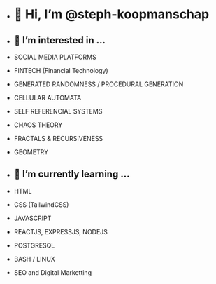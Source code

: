 - # 👋 Hi, I’m @steph-koopmanschap

- ## 👀 I’m interested in ...

- SOCIAL MEDIA PLATFORMS
- FINTECH (Financial Technology)
- GENERATED RANDOMNESS / PROCEDURAL GENERATION
- CELLULAR AUTOMATA
- SELF REFERENCIAL SYSTEMS
- CHAOS THEORY
- FRACTALS & RECURSIVENESS
- GEOMETRY

- ## 🌱 I’m currently learning ...

- HTML
- CSS (TailwindCSS)
- JAVASCRIPT
- REACTJS, EXPRESSJS, NODEJS
- POSTGRESQL 
- BASH / LINUX
- SEO and Digital Marketting
